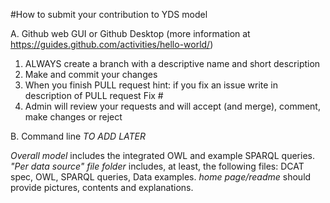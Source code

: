 #How to submit your contribution to YDS model 

A. Github web GUI or Github Desktop (more information at https://guides.github.com/activities/hello-world/) 

1. ALWAYS create a branch with a descriptive name and short description
2. Make and commit your changes
3. When you finish PULL request 
	hint: if you fix an issue write in description of PULL request Fix #<of issue> 
4. Admin will review your requests and will accept (and merge), comment, make changes or reject

B. Command line
*TO ADD LATER*

*Overall model* includes the integrated OWL and example SPARQL queries. 
*"Per data source" file folder* includes, at least, the following files: DCAT spec, OWL, SPARQL queries, Data examples.
*home page/readme* should provide pictures, contents and explanations.



